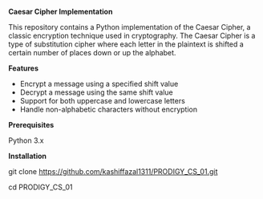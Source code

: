 **Caesar Cipher Implementation**

This repository contains a Python implementation of the Caesar Cipher, a classic encryption technique used in cryptography. The Caesar Cipher is a type of substitution cipher where each letter in the plaintext is shifted a certain number of places down or up the alphabet.

**Features**

- Encrypt a message using a specified shift value
- Decrypt a message using the same shift value
- Support for both uppercase and lowercase letters
- Handle non-alphabetic characters without encryption

**Prerequisites**

Python 3.x

**Installation**

git clone https://github.com/kashiffazal1311/PRODIGY_CS_01.git

cd PRODIGY_CS_01
